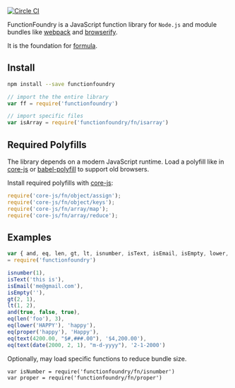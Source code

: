 [![Circle CI](https://circleci.com/gh/WebsiteHQ/functionfoundry.svg?style=svg)](https://circleci.com/gh/WebsiteHQ)

FunctionFoundry is a JavaScript function library for `Node.js` and module bundles like [webpack](https://webpack.github.io/) and [browserify](http://browserify.org/).

It is the foundation for [formula](https://github.com/WebsiteHQ/formula).

## Install

```sh
npm install --save functionfoundry
```

```js
// import the the entire library
var ff = require('functionfoundry')

// import specific files
var isArray = require('functionfoundry/fn/isarray')
```

## Required Polyfills

The library depends on a modern JavaScript runtime. Load a polyfill like in [core-js](https://github.com/zloirock/core-js#commonjs) or [babel-polyfill](http://babeljs.io/docs/usage/polyfill/) to support old browsers.

Install required polyfills with [core-js](https://github.com/zloirock/core-js):

```js
require('core-js/fn/object/assign');
require('core-js/fn/object/keys');
require('core-js/fn/array/map');
require('core-js/fn/array/reduce');
```

## Examples

```js
var { and, eq, len, gt, lt, isnumber, isText, isEmail, isEmpty, lower, proper, text, date}
= require('functionfoundry')

isnumber(1),
isText('this is'),
isEmail('me@gmail.com'),
isEmpty(''),
gt(2, 1),
lt(1, 2),
and(true, false, true),
eq(len('foo'), 3),
eq(lower('HAPPY'), 'happy'),
eq(proper('happy'), 'Happy'),
eq(text(4200.00, "$#,###.00"), '$4,200.00'),
eq(text(date(2000, 2, 1), "m-d-yyyy"), '2-1-2000')
```

Optionally, may load specific functions to reduce bundle size.

```
var isNumber = require('functionfoundry/fn/isnumber')
var proper = require('functionfoundry/fn/proper')
```
